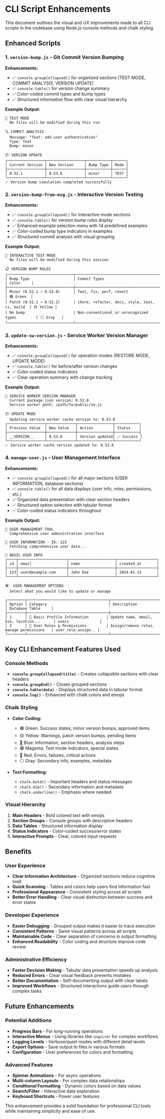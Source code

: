 # CLI Script Enhancements

This document outlines the visual and UX improvements made to all CLI scripts in the codebase using Node.js console methods and chalk styling.

## Enhanced Scripts

### 1. `version-bump.js` - Git Commit Version Bumping
**Enhancements:**
- ✅ `console.groupCollapsed()` for organized sections (TEST MODE, COMMIT ANALYSIS, VERSION UPDATE)
- ✅ `console.table()` for version change summary
- ✅ Color-coded commit types and bump types
- ✅ Structured information flow with clear visual hierarchy

**Example Output:**
```
🧪 TEST MODE
  No files will be modified during this run

🔍 COMMIT ANALYSIS
  Message: "feat: add user authentication"
  Type: feat
  Bump: minor

📦 VERSION UPDATE
┌─────────────────┬─────────────────┬───────────┬──────┐
│ Current Version │ New Version     │ Bump Type │ Mode │
├─────────────────┼─────────────────┼───────────┼──────┤
│ 0.52.1          │ 0.53.0          │ minor     │ TEST │
└─────────────────┴─────────────────┴───────────┴──────┘
✅ Version bump simulation completed successfully
```

### 2. `version-bump-from-msg.js` - Interactive Version Testing
**Enhancements:**
- ✅ `console.groupCollapsed()` for interactive mode sections
- ✅ `console.table()` for version bump rules display
- ✅ Enhanced example selection menu with 14 predefined examples
- ✅ Color-coded bump type indicators in examples
- ✅ Structured commit analysis with visual grouping

**Example Output:**
```
🧪 INTERACTIVE TEST MODE
  No files will be modified during this session

📋 VERSION BUMP RULES
┌──────────────────────────────┬─────────────────────────────────────────────────┬───────────┐
│ Bump Type                    │ Commit Types                                    │ Color     │
├──────────────────────────────┼─────────────────────────────────────────────────┼───────────┤
│ Minor (0.52.1 → 0.53.0)      │ feat, fix, perf, revert                        │ 🟢 Green  │
│ Patch (0.52.1 → 0.52.2)      │ chore, refactor, docs, style, test, ci, build  │ 🟡 Yellow │
│ No bump                      │ Non-conventional or unrecognized types         │ ⚪ Gray   │
└──────────────────────────────┴─────────────────────────────────────────────────┴───────────┘
```

### 3. `update-sw-version.js` - Service Worker Version Manager
**Enhancements:**
- ✅ `console.groupCollapsed()` for operation modes (RESTORE MODE, UPDATE MODE)
- ✅ `console.table()` for before/after version changes
- ✅ Color-coded status indicators
- ✅ Clear operation summary with change tracking

**Example Output:**
```
🔧 SERVICE WORKER VERSION MANAGER
  Current package.json version: 0.53.0
  Service worker path: /path/to/public/sw.js

📦 UPDATE MODE
  Updating service worker cache version to: 0.53.0
┌─────────────────┬─────────────┬────────────────┬───────────┐
│ Previous Value  │ New Value   │ Action         │ Status    │
├─────────────────┼─────────────┼────────────────┼───────────┤
│ __VERSION__     │ 0.53.0      │ Version updated│ ✅ Success │
└─────────────────┴─────────────┴────────────────┴───────────┘
✅ Service worker cache version updated to: 0.53.0
```

### 4. `manage-user.js` - User Management Interface
**Enhancements:**
- ✅ `console.groupCollapsed()` for all major sections (USER INFORMATION, database sections)
- ✅ `console.table()` for all data displays (user info, roles, permissions, etc.)
- ✅ Organized data presentation with clear section headers
- ✅ Structured option selection with tabular format
- ✅ Color-coded status indicators throughout

**Example Output:**
```
👤 USER MANAGEMENT TOOL
  Comprehensive user administration interface

👤 USER INFORMATION - ID: 123
  Fetching comprehensive user data...

👤 BASIC USER INFO
┌────┬──────────────────────┬─────────────────────┬──────────────────┐
│ id │ email                │ name                │ created_at       │
├────┼──────────────────────┼─────────────────────┼──────────────────┤
│ 123│ user@example.com     │ John Doe            │ 2024-01-15       │
└────┴──────────────────────┴─────────────────────┴──────────────────┘

🛠️  USER MANAGEMENT OPTIONS
  Select what you would like to update or manage

┌────────┬─────────────────────────────────────┬────────────────────────────────────────────┬────────────────────┐
│ Option │ Category                            │ Description                                │ Database Table     │
├────────┼─────────────────────────────────────┼────────────────────────────────────────────┼────────────────────┤
│ 1      │ 👤 Basic Profile Information        │ Update name, email, bio, location...      │ users              │
│ 2      │ 🔐 User Roles & Permissions         │ Assign/remove roles, manage permissions   │ user_role_assign.. │
└────────┴─────────────────────────────────────┴────────────────────────────────────────────┴────────────────────┘
```

## Key CLI Enhancement Features Used

### Console Methods
- **`console.groupCollapsed(title)`** - Creates collapsible sections with clear headers
- **`console.groupEnd()`** - Closes grouped sections
- **`console.table(data)`** - Displays structured data in tabular format
- **`console.log()`** - Enhanced with chalk colors and emojis

### Chalk Styling
- **Color Coding:**
  - 🟢 Green: Success states, minor version bumps, approved items
  - 🟡 Yellow: Warnings, patch version bumps, pending items
  - 🔵 Blue: Information, section headers, analysis steps
  - 🟣 Magenta: Test mode indicators, special states
  - 🔴 Red: Errors, failures, critical actions
  - ⚪ Gray: Secondary info, examples, metadata

- **Text Formatting:**
  - `chalk.bold()` - Important headers and status messages
  - `chalk.dim()` - Secondary information and metadata
  - `chalk.underline()` - Emphasis where needed

### Visual Hierarchy
1. **Main Headers** - Bold colored text with emojis
2. **Section Groups** - Console groups with descriptive headers
3. **Data Tables** - Structured information display
4. **Status Indicators** - Color-coded success/error states
5. **Interactive Prompts** - Clear, colored input requests

## Benefits

### User Experience
- **Clear Information Architecture** - Organized sections reduce cognitive load
- **Quick Scanning** - Tables and colors help users find information fast
- **Professional Appearance** - Consistent styling across all scripts
- **Better Error Handling** - Clear visual distinction between success and error states

### Developer Experience
- **Easier Debugging** - Grouped output makes it easier to trace execution
- **Consistent Patterns** - Same visual patterns across all scripts
- **Maintainable Code** - Clear separation of concerns in output formatting
- **Enhanced Readability** - Color coding and structure improve code review

### Administrative Efficiency
- **Faster Decision Making** - Tabular data presentation speeds up analysis
- **Reduced Errors** - Clear visual feedback prevents mistakes
- **Better Documentation** - Self-documenting output with clear labels
- **Improved Workflows** - Structured interactions guide users through complex tasks

## Future Enhancements

### Potential Additions
- **Progress Bars** - For long-running operations
- **Interactive Menus** - Using libraries like `inquirer` for complex workflows
- **Logging Levels** - Verbose/quiet modes with different detail levels
- **Export Options** - Save output to files in various formats
- **Configuration** - User preferences for colors and formatting

### Advanced Features
- **Spinner Animations** - For async operations
- **Multi-column Layouts** - For complex data relationships
- **Conditional Formatting** - Dynamic colors based on data values
- **Search/Filter** - Interactive data exploration
- **Keyboard Shortcuts** - Power user features

This enhancement provides a solid foundation for professional CLI tools while maintaining simplicity and ease of use. 
